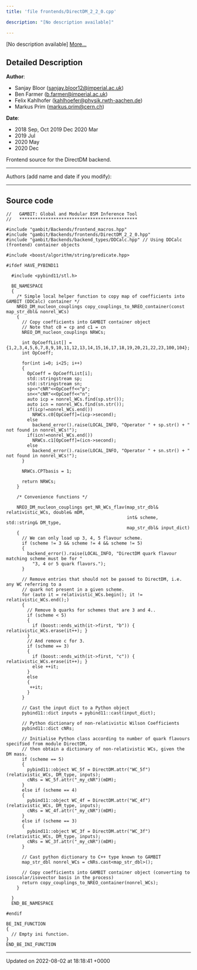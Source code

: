 ```yaml
---
title: 'file frontends/DirectDM_2_2_0.cpp'

description: "[No description available]"

---
```







[No description available] [More...](#detailed-description)

## Detailed Description


**Author**: 

  * Sanjay Bloor ([sanjay.bloor12@imperial.ac.uk](mailto:sanjay.bloor12@imperial.ac.uk)) 
  * Ben Farmer ([b.farmer@imperial.ac.uk](mailto:b.farmer@imperial.ac.uk)) 
  * Felix Kahlhofer ([kahlhoefer@physik.rwth-aachen.de](mailto:kahlhoefer@physik.rwth-aachen.de)) 
  * Markus Prim ([markus.prim@cern.ch](mailto:markus.prim@cern.ch)) 


**Date**: 

  * 2018 Sep, Oct 2019 Dec 2020 Mar
  * 2019 Jul
  * 2020 May
  * 2020 Dec


Frontend source for the DirectDM backend.



------------------

Authors (add name and date if you modify):



------------------




## Source code

```
//   GAMBIT: Global and Modular BSM Inference Tool
//   *********************************************

#include "gambit/Backends/frontend_macros.hpp"
#include "gambit/Backends/frontends/DirectDM_2_2_0.hpp"
#include "gambit/Backends/backend_types/DDCalc.hpp" // Using DDCalc (frontend) container objects

#include <boost/algorithm/string/predicate.hpp>

#ifdef HAVE_PYBIND11

  #include <pybind11/stl.h>

  BE_NAMESPACE
  {
    /* Simple local helper function to copy map of coefficients into GAMBIT (DDCalc) container */
    NREO_DM_nucleon_couplings copy_couplings_to_NREO_container(const map_str_dbl& nonrel_WCs)
    {
      // Copy coefficients into GAMBIT container object
      // Note that c0 = cp and c1 = cn
      NREO_DM_nucleon_couplings NRWCs;

      int OpCoeffList[] = {1,2,3,4,5,6,7,8,9,10,11,12,13,14,15,16,17,18,19,20,21,22,23,100,104};
      int OpCoeff;

      for(int i=0; i<25; i++)
      {
        OpCoeff = OpCoeffList[i];
        std::stringstream sp;
        std::stringstream sn;
        sp<<"cNR"<<OpCoeff<<"p";
        sn<<"cNR"<<OpCoeff<<"n";
        auto icp = nonrel_WCs.find(sp.str());
        auto icn = nonrel_WCs.find(sn.str());
        if(icp!=nonrel_WCs.end())
          NRWCs.c0[OpCoeff]=(icp->second);
        else
          backend_error().raise(LOCAL_INFO, "Operator " + sp.str() + " not found in nonrel_WCs!");
        if(icn!=nonrel_WCs.end()) 
          NRWCs.c1[OpCoeff]=(icn->second);
        else
          backend_error().raise(LOCAL_INFO, "Operator " + sn.str() + " not found in nonrel_WCs!");
      }

      NRWCs.CPTbasis = 1;

      return NRWCs;
    }

    /* Convenience functions */

    NREO_DM_nucleon_couplings get_NR_WCs_flav(map_str_dbl& relativistic_WCs, double& mDM, 
                                              int& scheme, std::string& DM_type,
                                              map_str_dbl& input_dict)
    {
      // We can only load up 3, 4, 5 flavour scheme.
      if (scheme != 3 && scheme != 4 && scheme != 5)
      {
        backend_error().raise(LOCAL_INFO, "DirectDM quark flavour matching scheme must be for "
          "3, 4 or 5 quark flavors.");
      }

      // Remove entries that should not be passed to DirectDM, i.e. any WC referring to a 
      // quark not present in a given scheme.
      for (auto it = relativistic_WCs.begin(); it != relativistic_WCs.end();)
      {
        // Remove b quarks for schemes that are 3 and 4..
        if (scheme < 5)
        { 
          if (boost::ends_with(it->first, "b")) { relativistic_WCs.erase(it++); }
        }
        // And remove c for 3.
        if (scheme == 3)
        {
          if (boost::ends_with(it->first, "c")) { relativistic_WCs.erase(it++); }
          else ++it;
        }
        else
        {
         ++it;
        }
      }

      // Cast the input dict to a Python object
      pybind11::dict inputs = pybind11::cast(input_dict);

      // Python dictionary of non-relativistic Wilson Coefficients
      pybind11::dict cNRs;

      // Initialise Python class according to number of quark flavours specified from module DirectDM,
      // then obtain a dictionary of non-relativistic WCs, given the DM mass.
      if (scheme == 5)
      {
        pybind11::object WC_5f = DirectDM.attr("WC_5f")(relativistic_WCs, DM_type, inputs);
        cNRs = WC_5f.attr("_my_cNR")(mDM);
      }
      else if (scheme == 4)
      {
        pybind11::object WC_4f = DirectDM.attr("WC_4f")(relativistic_WCs, DM_type, inputs);
        cNRs = WC_4f.attr("_my_cNR")(mDM);
      }
      else if (scheme == 3)
      {
        pybind11::object WC_3f = DirectDM.attr("WC_3f")(relativistic_WCs, DM_type, inputs);
        cNRs = WC_3f.attr("_my_cNR")(mDM);
      }

      // Cast python dictionary to C++ type known to GAMBIT    
      map_str_dbl nonrel_WCs = cNRs.cast<map_str_dbl>();

      // Copy coefficients into GAMBIT container object (converting to isoscalar/isovector basis in the process)
      return copy_couplings_to_NREO_container(nonrel_WCs);
    }

  }
  END_BE_NAMESPACE

#endif

BE_INI_FUNCTION
{
  // Empty ini function.
}
END_BE_INI_FUNCTION
```


-------------------------------

Updated on 2022-08-02 at 18:18:41 +0000
